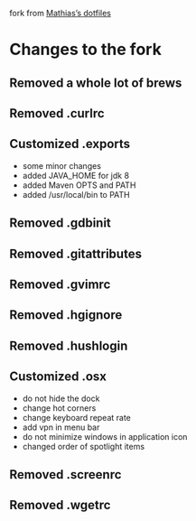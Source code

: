 fork from [Mathias’s dotfiles](https://github.com/mathiasbynens/dotfiles)

# Changes to the fork

## Removed a whole lot of brews

## Removed .curlrc

## Customized .exports

* some minor changes
* added JAVA_HOME for jdk 8
* added Maven OPTS and PATH
* added /usr/local/bin to PATH

## Removed .gdbinit

## Removed .gitattributes

## Removed .gvimrc

## Removed .hgignore

## Removed .hushlogin

## Customized .osx

* do not hide the dock
* change hot corners
* change keyboard repeat rate
* add vpn in menu bar
* do not minimize windows in application icon
* changed order of spotlight items

## Removed .screenrc

## Removed .wgetrc
